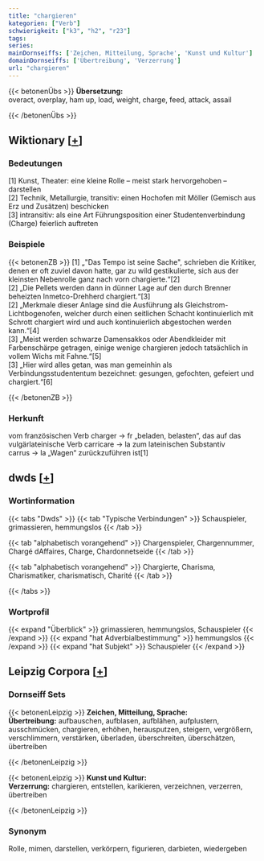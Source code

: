 ```yaml
---
title: "chargieren"
kategorien: ["Verb"]
schwierigkeit: ["k3", "h2", "r23"]
tags:
series:
mainDornseiffs: ['Zeichen, Mitteilung, Sprache', 'Kunst und Kultur']
domainDornseiffs: ['Übertreibung', 'Verzerrung']
url: "chargieren"
---
```


{{< betonenÜbs >}}
**Übersetzung:**  
overact, overplay, ham up, load, weight, charge, feed, attack, assail  
  
{{< /betonenÜbs >}}

## Wiktionary [[+](https://de.wiktionary.org/wiki/chargieren)]

### Bedeutungen
[1] Kunst, Theater: eine kleine Rolle – meist stark hervorgehoben – darstellen  
[2] Technik, Metallurgie, transitiv: einen Hochofen mit Möller (Gemisch aus Erz und Zusätzen) beschicken  
[3] intransitiv: als eine Art Führungsposition einer Studentenverbindung (Charge) feierlich auftreten  

### Beispiele
{{< betonenZB >}}
[1] „"Das Tempo ist seine Sache", schrieben die Kritiker, denen er oft zuviel davon hatte, gar zu wild gestikulierte, sich aus der kleinsten Nebenrolle ganz nach vorn chargierte.“[2]  
[2] „Die Pellets werden dann in dünner Lage auf den durch Brenner beheizten Inmetco-Drehherd chargiert.“[3]  
[2] „Merkmale dieser Anlage sind die Ausführung als Gleichstrom-Lichtbogenofen, welcher durch einen seitlichen Schacht kontinuierlich mit Schrott chargiert wird und auch kontinuierlich abgestochen werden kann.“[4]  
[3] „Meist werden schwarze Damensakkos oder Abendkleider mit Farbenschärpe getragen, einige wenige chargieren jedoch tatsächlich in vollem Wichs mit Fahne.“[5]  
[3] „Hier wird alles getan, was man gemeinhin als Verbindungsstudententum bezeichnet: gesungen, gefochten, gefeiert und chargiert.“[6]  

{{< /betonenZB >}}
### Herkunft
vom französischen Verb charger → fr „beladen, belasten“, das auf das vulgärlateinische Verb carricare → la zum lateinischen Substantiv carrus → la „Wagen“ zurückzuführen ist[1]  



## dwds [[+](https://www.dwds.de/wb/chargieren)]

### Wortinformation
{{< tabs "Dwds" >}}
{{< tab "Typische Verbindungen" >}}
Schauspieler, grimassieren, hemmungslos
{{< /tab >}}

{{< tab "alphabetisch vorangehend" >}}
Chargenspieler, Chargennummer, Chargé dAffaires, Charge, Chardonnetseide
{{< /tab >}}

{{< tab "alphabetisch vorangehend" >}}
Chargierte, Charisma, Charismatiker, charismatisch, Charité
{{< /tab >}}

{{< /tabs >}}

### Wortprofil
{{< expand "Überblick" >}} grimassieren, hemmungslos, Schauspieler {{< /expand >}}
{{< expand "hat Adverbialbestimmung" >}} hemmungslos {{< /expand >}}
{{< expand "hat Subjekt" >}} Schauspieler {{< /expand >}}

## Leipzig Corpora [[+](https://corpora.uni-leipzig.de/en/res?word=chargieren&corpusId=deu_newscrawl-public_2018)]

### Dornseiff Sets
{{< betonenLeipzig >}}
**Zeichen, Mitteilung, Sprache:**  
**Übertreibung:** aufbauschen, aufblasen, aufblähen, aufplustern, ausschmücken, chargieren, erhöhen, herausputzen, steigern, vergrößern, verschlimmern, verstärken, überladen, überschreiten, überschätzen, übertreiben  

{{< /betonenLeipzig >}}


{{< betonenLeipzig >}}
**Kunst und Kultur:**  
**Verzerrung:** chargieren, entstellen, karikieren, verzeichnen, verzerren, übertreiben  

{{< /betonenLeipzig >}}

### Synonym
Rolle, mimen, darstellen, verkörpern, figurieren, darbieten, wiedergeben

